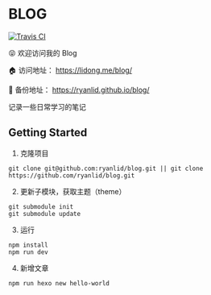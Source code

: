 # BLOG

[![Travis CI](https://travis-ci.org/ryanlid/blog.svg?branch=master)](https://travis-ci.org/ryanlid/blog)

😝 欢迎访问我的 Blog

🏠 访问地址： https://lidong.me/blog/

🔐 备份地址： https://ryanlid.github.io/blog/

记录一些日常学习的笔记

## Getting Started

1. 克隆项目

```shell
git clone git@github.com:ryanlid/blog.git || git clone https://github.com/ryanlid/blog.git
```

2. 更新子模块，获取主题（theme）

```shell
git submodule init
git submodule update
```

3. 运行

```shell
npm install
npm run dev
```

4. 新增文章

```shell
npm run hexo new hello-world
```
